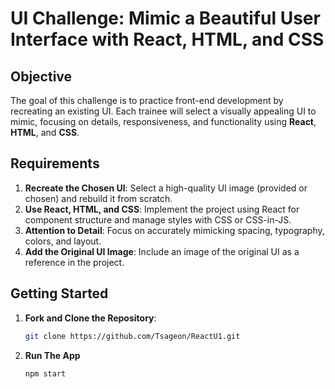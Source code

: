 # UI Challenge: Mimic a Beautiful User Interface with React, HTML, and CSS 

## Objective
The goal of this challenge is to practice front-end development by recreating an existing UI. Each trainee will select a visually appealing UI to mimic, focusing on details, responsiveness, and functionality using **React**, **HTML**, and **CSS**.

## Requirements
1. **Recreate the Chosen UI**: Select a high-quality UI image (provided or chosen) and rebuild it from scratch.
2. **Use React, HTML, and CSS**: Implement the project using React for component structure and manage styles with CSS or CSS-in-JS.
3. **Attention to Detail**: Focus on accurately mimicking spacing, typography, colors, and layout.
4. **Add the Original UI Image**: Include an image of the original UI as a reference in the project.

## Getting Started
1. **Fork and Clone the Repository**:
   ```bash
   git clone https://github.com/Tsageon/ReactU1.git

2. **Run The App** 
   ```bash
   npm start  
  
